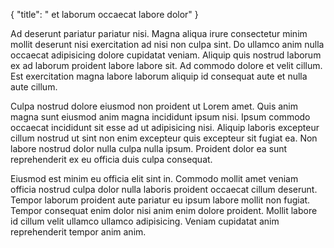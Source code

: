 {
  "title": " et laborum occaecat labore dolor"
}

Ad deserunt pariatur pariatur nisi. Magna aliqua irure consectetur minim mollit deserunt nisi exercitation ad nisi non culpa sint. Do ullamco anim nulla occaecat adipisicing dolore cupidatat veniam. Aliquip quis nostrud laborum ex ad laborum proident labore labore sit. Ad commodo dolore et velit cillum. Est exercitation magna labore laborum aliquip id consequat aute et nulla aute cillum.

Culpa nostrud dolore eiusmod non proident ut Lorem amet. Quis anim magna sunt eiusmod anim magna incididunt ipsum nisi. Ipsum commodo occaecat incididunt sit esse ad ut adipisicing nisi. Aliquip laboris excepteur cillum nostrud ut sint non enim excepteur quis excepteur sit fugiat ea. Non labore nostrud dolor nulla culpa nulla ipsum. Proident dolor ea sunt reprehenderit ex eu officia duis culpa consequat.

Eiusmod est minim eu officia elit sint in. Commodo mollit amet veniam officia nostrud culpa dolor nulla laboris proident occaecat cillum deserunt. Tempor laborum proident aute pariatur eu ipsum labore mollit non fugiat. Tempor consequat enim dolor nisi anim enim dolore proident. Mollit labore id cillum velit ullamco ullamco adipisicing. Veniam cupidatat anim reprehenderit tempor anim anim.